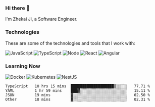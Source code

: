 ### Hi there 👋
I'm Zhekai Ji, a Software Engineer.

### Technologies
These are some of the technologies and tools that I work with:

![JavaScript](https://img.shields.io/badge/JavaScript-323330.svg?logo=javascript&logoColor=F7DF1E) 
![TypeScript](https://img.shields.io/badge/TypeScript-007ACC.svg?logo=typescript&logoColor=white) 
![Node](https://img.shields.io/badge/Node.js-43853D.svg?logo=node.js&logoColor=white)
![React](https://img.shields.io/badge/React-20232a.svg?logo=react&logoColor=61DAFB) 
![Angular](https://img.shields.io/badge/Angular-E23237.svg?logo=angularjs&logoColor=white)

### Learning Now
![Docker](https://img.shields.io/badge/Docker-2496ED?logo=docker&logoColor=white)
![Kubernetes](https://img.shields.io/badge/Kubernetes-326CE5.svg?logo=Kubernetes&logoColor=white)
![NestJS](https://img.shields.io/badge/NestJS-E0234E?logo=nestjs&logoColor=white)

<!--START_SECTION:waka-->

```text
TypeScript   10 hrs 15 mins  ███████████████████▒░░░░░   77.71 %
YAML         1 hr 59 mins    ███▓░░░░░░░░░░░░░░░░░░░░░   15.11 %
JSON         19 mins         ▓░░░░░░░░░░░░░░░░░░░░░░░░   02.50 %
Other        18 mins         ▓░░░░░░░░░░░░░░░░░░░░░░░░   02.31 %
```

<!--END_SECTION:waka-->
